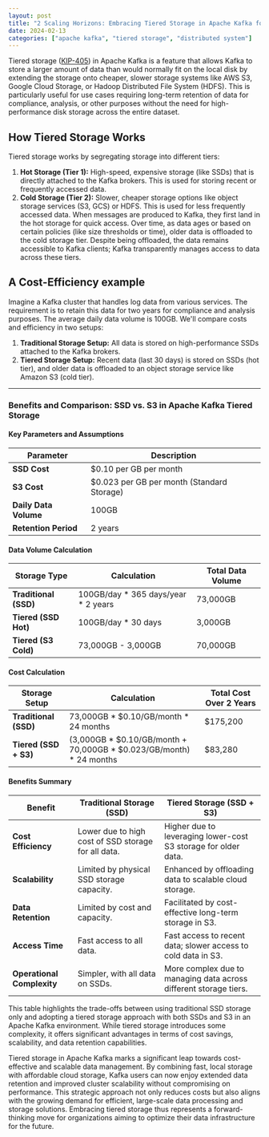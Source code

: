 ```yaml
---
layout: post
title: "2 Scaling Horizons: Embracing Tiered Storage in Apache Kafka for Optimal Efficiency and Cost Savings"
date: 2024-02-13
categories: ["apache kafka", "tiered storage", "distributed system"]
---
```


Tiered storage ([KIP-405](https://cwiki.apache.org/confluence/display/KAFKA/KIP-405%3A+Kafka+Tiered+Storage)) in Apache Kafka 
is a feature that allows Kafka to store a larger amount of data than would normally fit on the local disk by extending 
the storage onto cheaper, slower storage systems like AWS S3, Google Cloud Storage, or Hadoop Distributed File System (HDFS). 
This is particularly useful for use cases requiring long-term retention of data for compliance, analysis, or other 
purposes without the need for high-performance disk storage across the entire dataset.

## How Tiered Storage Works

Tiered storage works by segregating storage into different tiers:
1. **Hot Storage (Tier 1):** High-speed, expensive storage (like SSDs) that is directly attached to the Kafka brokers. 
This is used for storing recent or frequently accessed data.
2. **Cold Storage (Tier 2):** Slower, cheaper storage options like object storage services (S3, GCS) or HDFS. 
This is used for less frequently accessed data. 
When messages are produced to Kafka, they first land in the hot storage for quick access. 
Over time, as data ages or based on certain policies (like size thresholds or time), older data is offloaded to the cold storage tier. 
Despite being offloaded, the data remains accessible to Kafka clients; Kafka transparently manages access to data across these tiers.

## A Cost-Efficiency example 

Imagine a Kafka cluster that handles log data from various services. 
The requirement is to retain this data for two years for compliance and analysis purposes. 
The average daily data volume is 100GB. We'll compare costs and efficiency in two setups:
1. **Traditional Storage Setup:** All data is stored on high-performance SSDs attached to the Kafka brokers.
2. **Tiered Storage Setup:** Recent data (last 30 days) is stored on SSDs (hot tier), and older data is offloaded to an object storage service like Amazon S3 (cold tier).

---

### Benefits and Comparison: SSD vs. S3 in Apache Kafka Tiered Storage

#### Key Parameters and Assumptions

| Parameter                   | Description                                        |
|-----------------------------|----------------------------------------------------|
| **SSD Cost**                | $0.10 per GB per month                             |
| **S3 Cost**                 | $0.023 per GB per month (Standard Storage)         |
| **Daily Data Volume**       | 100GB                                              |
| **Retention Period**        | 2 years                                            |

#### Data Volume Calculation

| Storage Type          | Calculation                         | Total Data Volume |
|-----------------------|-------------------------------------|-------------------|
| **Traditional (SSD)** | 100GB/day * 365 days/year * 2 years | 73,000GB          |
| **Tiered (SSD Hot)**  | 100GB/day * 30 days                 | 3,000GB           |
| **Tiered (S3 Cold)**  | 73,000GB - 3,000GB                  | 70,000GB          |

#### Cost Calculation

| Storage Setup             | Calculation                                                         | Total Cost Over 2 Years |
|---------------------------|---------------------------------------------------------------------|-------------------------|
| **Traditional (SSD)**     | 73,000GB * $0.10/GB/month * 24 months                               | $175,200                |
| **Tiered (SSD + S3)**     | (3,000GB * $0.10/GB/month + 70,000GB * $0.023/GB/month) * 24 months | $83,280                 |

#### Benefits Summary

| Benefit                    | Traditional Storage (SSD)                           | Tiered Storage (SSD + S3)                                         |
|----------------------------|-----------------------------------------------------|-------------------------------------------------------------------|
| **Cost Efficiency**        | Lower due to high cost of SSD storage for all data. | Higher due to leveraging lower-cost S3 storage for older data.    |
| **Scalability**            | Limited by physical SSD storage capacity.           | Enhanced by offloading data to scalable cloud storage.            |
| **Data Retention**         | Limited by cost and capacity.                       | Facilitated by cost-effective long-term storage in S3.            |
| **Access Time**            | Fast access to all data.                            | Fast access to recent data; slower access to cold data in S3.     |
| **Operational Complexity** | Simpler, with all data on SSDs.                     | More complex due to managing data across different storage tiers. |

This table highlights the trade-offs between using traditional SSD storage only and adopting a tiered storage approach 
with both SSDs and S3 in an Apache Kafka environment. 
While tiered storage introduces some complexity, it offers significant advantages in terms of cost savings, scalability, 
and data retention capabilities.

Tiered storage in Apache Kafka marks a significant leap towards cost-effective and scalable data management. 
By combining fast, local storage with affordable cloud storage, Kafka users can now enjoy extended data retention and 
improved cluster scalability without compromising on performance. 
This strategic approach not only reduces costs but also aligns with the growing demand for efficient, large-scale data 
processing and storage solutions. Embracing tiered storage thus represents a forward-thinking move for organizations 
aiming to optimize their data infrastructure for the future.

